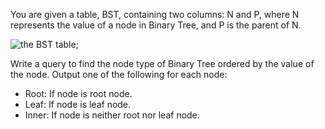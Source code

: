 You are given a table, BST, containing two columns: N and P, where N represents the value of a node in Binary Tree, and P is the parent of N.

![the BST table](https://s3.amazonaws.com/hr-challenge-images/12888/1443818507-5095ab9853-1.png);

Write a query to find the node type of Binary Tree ordered by the value of the node. Output one of the following for each node:

- Root: If node is root node.
- Leaf: If node is leaf node.
- Inner: If node is neither root nor leaf node.
